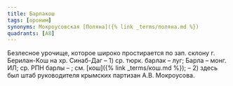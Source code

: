 ```yaml
---
title: Барлакош
tags: [ороним]
synonyms: Мокроусовская [Поляна]({% link _terms/поляна.md %})
quadrants: [А8]
---
```


Безлесное урочище, которое широко простирается по зап. склону г. Берилан-Кош на
хр. Синаб-Даг – 1) ср. тюрк. барлак – луг; Барла – монг. ИЛ; ср. РПН барлы – ;
см. [кош]({% link _terms/кош.md %}); – 2) здесь был штаб руководителя крымских партизан А.В.
Мокроусова.
